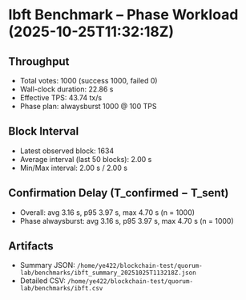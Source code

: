 # Ibft Benchmark – Phase Workload (2025-10-25T11:32:18Z)

## Throughput
- Total votes: 1000 (success 1000, failed 0)
- Wall-clock duration: 22.86 s
- Effective TPS: 43.74 tx/s
- Phase plan: alwaysburst 1000 @ 100 TPS

## Block Interval
- Latest observed block: 1634
- Average interval (last 50 blocks): 2.00 s
- Min/Max interval: 2.00 s / 2.00 s

## Confirmation Delay (T_confirmed − T_sent)
- Overall: avg 3.16 s, p95 3.97 s, max 4.70 s (n = 1000)
- Phase alwaysburst: avg 3.16 s, p95 3.97 s, max 4.70 s (n = 1000)

## Artifacts
- Summary JSON: `/home/ye422/blockchain-test/quorum-lab/benchmarks/ibft_summary_20251025T113218Z.json`
- Detailed CSV: `/home/ye422/blockchain-test/quorum-lab/benchmarks/ibft.csv`
